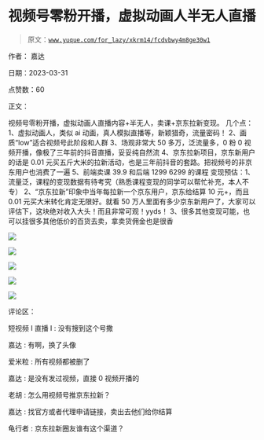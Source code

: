 # 视频号零粉开播，虚拟动画人半无人直播

> 原文：[`www.yuque.com/for_lazy/xkrm14/fcdvbwy4m8ge30w1`](https://www.yuque.com/for_lazy/xkrm14/fcdvbwy4m8ge30w1)

作者： 嘉达

日期：2023-03-31

点赞数：60

正文：

视频号零粉开播，虚拟动画人直播内容+半无人，卖课+京东拉新变现。 几个点： 1、虚拟动画人，类似 ai 动画，真人模拟直播等，新颖猎奇，流量密码！ 2、画质“low”适合视频号此阶段和人群 3、场观非常大 50 多万，泛流量多，0 粉 0 视频开播，像极了三年前的抖音直播，妥妥纯自然流 4、京东拉新项目，京东新用户的话是 0.01 元买五斤大米的拉新活动，也是三年前抖音的套路。把视频号的非京东用户也消费了一遍 5、前端卖课 39.9 和后端 1299 6299 的课程 变现预估：1、流量泛，课程的变现数据有待考究（熟悉课程变现的同学可以帮忙补充，本人不专） 2、“京东拉新”印象中当年每拉新一个京东用户，京东给结算 10 元+，而且 0.01 元买大米转化肯定无限好。就看 50 万人里面有多少京东新用户了，大家可以评估下，这块绝对收入大头！而且非常可观！yyds！ 3、很多其他变现可能，也可以挂很多其他低价的百货去卖，拿卖货佣金也是很香

![](img/3cf198447622a96b6b5336a533c32528.png)  

![](img/66064bc505f6e12751bc5534ad9a129f.png)  

![](img/7a2f3b65d25af87e507f313ac8321593.png)  

![](img/8ef119fc6ea4e3890fa5eb2672055035.png)  

![](img/c0a68ff8837e0d71ade1418b46f9e06e.png)  

评论区：

短视频 I 直播 I : 没有搜到这个号撒

嘉达 : 有啊，换了头像

爱米粒 : 所有视频都被删了

嘉达 : 是没有发过视频，直接 0 视频开播的

老胡 : 怎么用视频号推京东拉新？

嘉达 : 找官方或者代理申请链接，卖出去他们给你结算

龟行者 : 京东拉新圈友谁有这个渠道？



